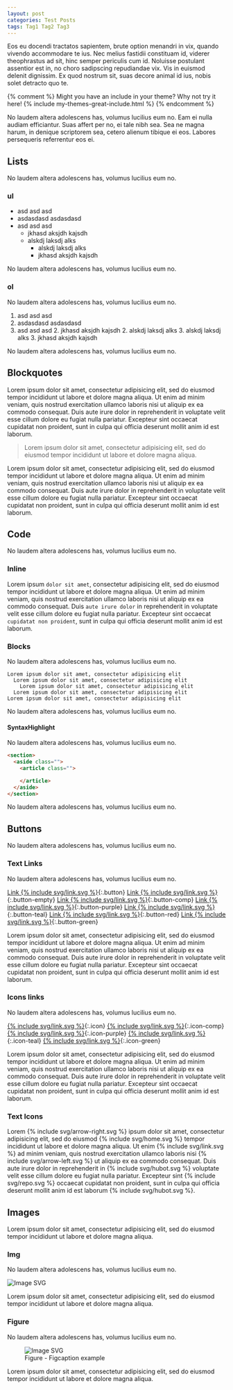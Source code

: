 ```yaml
---
layout: post
categories: Test Posts
tags: Tag1 Tag2 Tag3
---
```


Eos eu docendi tractatos sapientem, brute option menandri in vix, quando vivendo accommodare te ius. Nec melius fastidii constituam id, viderer theophrastus ad sit, hinc semper periculis cum id. Noluisse postulant assentior est in, no choro sadipscing repudiandae vix. Vis in euismod delenit dignissim. Ex quod nostrum sit, suas decore animal id ius, nobis solet detracto quo te.

{% comment %}
Might you have an include in your theme? Why not try it here!
{% include my-themes-great-include.html %}
{% endcomment %}

No laudem altera adolescens has, volumus lucilius eum no. Eam ei nulla audiam efficiantur. Suas affert per no, ei tale nibh sea. Sea ne magna harum, in denique scriptorem sea, cetero alienum tibique ei eos. Labores persequeris referrentur eos ei.

## Lists

No laudem altera adolescens has, volumus lucilius eum no.

### ul

* asd asd asd
* asdasdasd  asdasdasd
* asd asd asd
  * jkhasd aksjdh kajsdh
  * alskdj laksdj alks
    * alskdj laksdj alks
    * jkhasd aksjdh kajsdh

No laudem altera adolescens has, volumus lucilius eum no.

### ol

No laudem altera adolescens has, volumus lucilius eum no.

1. asd asd asd
1. asdasdasd  asdasdasd
1. asd asd asd
    2. jkhasd aksjdh kajsdh
    2. alskdj laksdj alks
        3. alskdj laksdj alks
        3. jkhasd aksjdh kajsdh

No laudem altera adolescens has, volumus lucilius eum no.

## Blockquotes

Lorem ipsum dolor sit amet, consectetur adipisicing elit, sed do eiusmod tempor incididunt ut labore et dolore magna aliqua. Ut enim ad minim veniam, quis nostrud exercitation ullamco laboris nisi ut aliquip ex ea commodo consequat. Duis aute irure dolor in reprehenderit in voluptate velit esse cillum dolore eu fugiat nulla pariatur. Excepteur sint occaecat cupidatat non proident, sunt in culpa qui officia deserunt mollit anim id est laborum.

> Lorem ipsum dolor sit amet, consectetur adipisicing elit, sed do eiusmod tempor
> incididunt ut labore et dolore magna aliqua.

Lorem ipsum dolor sit amet, consectetur adipisicing elit, sed do eiusmod tempor incididunt ut labore et dolore magna aliqua. Ut enim ad minim veniam, quis nostrud exercitation ullamco laboris nisi ut aliquip ex ea commodo consequat. Duis aute irure dolor in reprehenderit in voluptate velit esse cillum dolore eu fugiat nulla pariatur. Excepteur sint occaecat cupidatat non proident, sunt in culpa qui officia deserunt mollit anim id est laborum.

## Code

No laudem altera adolescens has, volumus lucilius eum no.

### Inline

Lorem ipsum `dolor sit amet`, consectetur adipisicing elit, sed do eiusmod tempor incididunt ut labore et dolore magna aliqua. Ut enim ad minim veniam, quis nostrud exercitation ullamco laboris nisi ut aliquip ex ea commodo consequat. Duis `aute irure dolor` in reprehenderit in voluptate velit esse cillum dolore eu fugiat nulla pariatur. Excepteur sint occaecat `cupidatat non proident`, sunt in culpa qui officia deserunt mollit anim id est laborum.

### Blocks

No laudem altera adolescens has, volumus lucilius eum no.

```
Lorem ipsum dolor sit amet, consectetur adipisicing elit
  Lorem ipsum dolor sit amet, consectetur adipisicing elit
    Lorem ipsum dolor sit amet, consectetur adipisicing elit
  Lorem ipsum dolor sit amet, consectetur adipisicing elit
Lorem ipsum dolor sit amet, consectetur adipisicing elit
```

No laudem altera adolescens has, volumus lucilius eum no.

#### SyntaxHighlight

No laudem altera adolescens has, volumus lucilius eum no.

```html
<section>
  <aside class="">
    <article class="">

    </article>
  </aside>
</section>
```

No laudem altera adolescens has, volumus lucilius eum no.

## Buttons

No laudem altera adolescens has, volumus lucilius eum no.

### Text Links

No laudem altera adolescens has, volumus lucilius eum no.

[Link {% include svg/link.svg %}](#){:.button}
[Link {% include svg/link.svg %}](#){:.button-empty}
[Link {% include svg/link.svg %}](#){:.button-comp}
[Link {% include svg/link.svg %}](#){:.button-purple}
[Link {% include svg/link.svg %}](#){:.button-teal}
[Link {% include svg/link.svg %}](#){:.button-red}
[Link {% include svg/link.svg %}](#){:.button-green}

Lorem ipsum dolor sit amet, consectetur adipisicing elit, sed do eiusmod tempor incididunt ut labore et dolore magna aliqua. Ut enim ad minim veniam, quis nostrud exercitation ullamco laboris nisi ut aliquip ex ea commodo consequat. Duis aute irure dolor in reprehenderit in voluptate velit esse cillum dolore eu fugiat nulla pariatur. Excepteur sint occaecat cupidatat non proident, sunt in culpa qui officia deserunt mollit anim id est laborum.

### Icons links

No laudem altera adolescens has, volumus lucilius eum no.

[{% include svg/link.svg %}](#){:.icon}
[{% include svg/link.svg %}](#){:.icon-comp}
[{% include svg/link.svg %}](#){:.icon-purple}
[{% include svg/link.svg %}](#){:.icon-teal}
[{% include svg/link.svg %}](#){:.icon-green}

Lorem ipsum dolor sit amet, consectetur adipisicing elit, sed do eiusmod tempor incididunt ut labore et dolore magna aliqua. Ut enim ad minim veniam, quis nostrud exercitation ullamco laboris nisi ut aliquip ex ea commodo consequat. Duis aute irure dolor in reprehenderit in voluptate velit esse cillum dolore eu fugiat nulla pariatur. Excepteur sint occaecat cupidatat non proident, sunt in culpa qui officia deserunt mollit anim id est laborum.

### Text Icons

Lorem {% include svg/arrow-right.svg %} ipsum dolor sit amet, consectetur adipisicing elit, sed do eiusmod {% include svg/home.svg %} tempor incididunt ut labore et dolore magna aliqua. Ut enim {% include svg/link.svg %} ad minim veniam, quis nostrud exercitation ullamco laboris nisi {% include svg/arrow-left.svg %} ut aliquip ex ea commodo consequat. Duis aute irure dolor in reprehenderit in {% include svg/hubot.svg %} voluptate velit esse cillum dolore eu fugiat nulla pariatur. Excepteur sint {% include svg/repo.svg %} occaecat cupidatat non proident, sunt in culpa qui officia deserunt mollit anim id est laborum {% include svg/hubot.svg %}.

## Images

Lorem ipsum dolor sit amet, consectetur adipisicing elit, sed do eiusmod tempor incididunt ut labore et dolore magna aliqua.

### Img

No laudem altera adolescens has, volumus lucilius eum no.

![Image SVG](/assets/images/test.svg "SVG Title")

Lorem ipsum dolor sit amet, consectetur adipisicing elit, sed do eiusmod tempor incididunt ut labore et dolore magna aliqua.

### Figure

No laudem altera adolescens has, volumus lucilius eum no.

<figure>
  <img src="/assets/images/test.svg" alt="Image SVG" title="SVG Test Figure"/>
  <figcaption>Figure - Figcaption example</figcaption>
</figure>

Lorem ipsum dolor sit amet, consectetur adipisicing elit, sed do eiusmod tempor incididunt ut labore et dolore magna aliqua.
